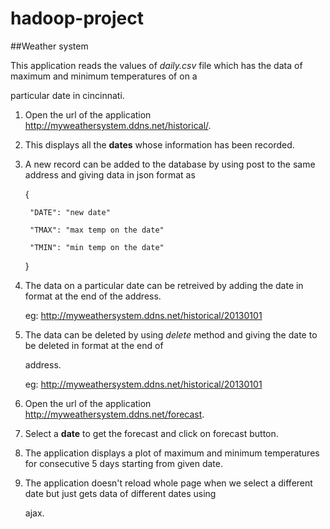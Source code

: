 # hadoop-project

##Weather system

This application reads the values of _daily.csv_ file which has the data of maximum and minimum temperatures of on a

particular date in cincinnati.

1. Open the url of the application http://myweathersystem.ddns.net/historical/.

2. This displays all the __dates__ whose information has been recorded.

3. A new record can be added to the database by using post to the same address and giving data in json format as

      {
      
        "DATE": "new date"
        
        "TMAX": "max temp on the date"
        
        "TMIN": "min temp on the date"
        
      }

4. The data on a particular date can be retreived by adding the date in format <YYYYMMDD> at the end of the address.

   eg: http://myweathersystem.ddns.net/historical/20130101

5. The data can be deleted by using _delete_ method and giving the date to be deleted in format <YYYYMMDD> at the end of   
   
   address. 
   
   eg:  http://myweathersystem.ddns.net/historical/20130101 

6. Open the url of the application http://myweathersystem.ddns.net/forecast.

7. Select a __date__ to get the forecast and click on forecast button.

8. The application displays a plot of maximum and minimum temperatures for consecutive 5 days starting from given date.

9. The application doesn't reload whole page when we select a different date but just gets data of different dates using 
   
   ajax.
